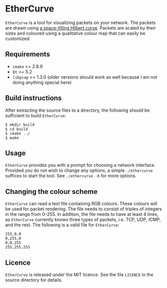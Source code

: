 # EtherCurve

`EtherCurve` is a tool for visualizing packets on your network. The
packets are drawn using [a space-filling Hilbert
curve](http://en.wikipedia.org/wiki/Hilbert_curve). Packets are scaled
by their sizes and coloured using a qualitative colour map that can
easily be customized.

## Requirements

* `cmake` >= 2.8.9
* `Qt` >= 5.2
* `libpcap` >= 1.3.0 (older versions should work as well because I am
  not doing anything special here)

## Build instructions

After extracting the source files to a directory, the following should
be sufficient to build `EtherCurve`:

    $ mkdir build
    $ cd build
    $ cmake ../
    $ make

## Usage

`EtherCurve` provides you with a prompt for choosing a network
interface. Provided you do not wish to change any options, a simple
`./ethercurve` suffices to start the tool. See `./ethercurve -h` for
more options.

## Changing the colour scheme

`EtherCurve` can read a text file containing RGB colours. These colours
will be used for packet rendering. The file needs to consist of triples
of integers in the range from 0&ndash;255. In addition, the file needs
to have at least 4 lines, as `EtherCurve` currently knows three types of
packets, i.e. TCP, UDP, ICMP, and the rest. The following is a valid
file for `EtherCurve`:

    255,0,0
    0,255,0
    0,0,255
    255,255,255

## Licence

`EtherCurve` is released under the MIT licence. See the file `LICENCE`
in the source directory for details.
